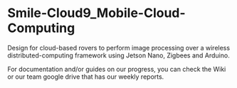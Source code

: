 # Smile-Cloud9_Mobile-Cloud-Computing
Design for cloud-based rovers to perform image processing over a wireless distributed-computing framework using Jetson Nano, Zigbees and Arduino.

For documentation and/or guides on our progress, you can check the Wiki or our team google drive that has our weekly reports.
